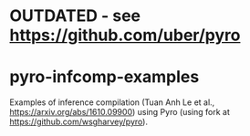 # OUTDATED - see <https://github.com/uber/pyro>

# pyro-infcomp-examples
Examples of inference compilation (Tuan Anh Le et al., <https://arxiv.org/abs/1610.09900>) using Pyro (using fork at https://github.com/wsgharvey/pyro).
